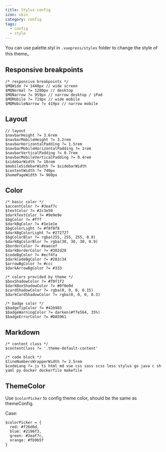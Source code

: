 ```yaml
---
title: Stylus config
icon: skin
category: config
tags:
  - config
  - style
---
```


You can use palette.styl in `.vuepress/styles` folder to change the style of this theme。

<!-- more -->

## Responsive breakpoints

```stylus
/* responsive breakpoints */
$MQWide ?= 1440px // wide screen
$MQNormal ?= 1280px // desktop
$MQNarrow ?= 959px // narrow desktop / iPad
$MQMobile ?= 719px // wide mobile
$MQMobileNarrow ?= 419px // narrow mobile
```

## Layout

```stylus
// layout
$navbarHeight ?= 3.6rem
$navbarMobileHeight ?= 3.2rem
$navbarHorizontalPadding ?= 1.5rem
$navbarMobileHorizontalPadding ?= 1rem
$navbarVerticalPadding ?= 0.7rem
$navbarMobileVerticalPadding ?= 0.4rem
$sidebarWidth ?= 18rem
$mobileSidebarWidth ?= $sidebarWidth
$contentWidth ?= 740px
$homePageWidth ?= 960px
```

## Color

```stylus
/* basic color */
$accentColor ?= #3eaf7c
$textColor ?= #2c3e50
$darkTextColor ?= #9e9e9e
$bgColor ?= #fff
$darkBgColor ?= #1e1e1e
$bgColorLight ?= #f8f8f8
$darkBgColorLight ?= #272727
$bgColorBlur ?= rgba(255, 255, 255, 0.9)
$darkBgColorBlur ?= rgba(30, 30, 30, 0.9)
$borderColor ?= #eaecef
$darkBorderColor ?= #302d28
$codeBgColor ?= #ecf4fa
$darkCodeBgColor ?= #282c34
$arrowBgColor ?= #ccc
$darkArrowBgColor ?= #333

/* colors provided by theme */
$boxShadowColor ?= #f0f1f2
$darkBoxShadowColor ?= #0f0e0d
$cardShadowColor ?= rgba(0, 0, 0, 0.15)
$darkCardShadowColor ?= rgba(0, 0, 0, 0.3)

/* badge color */
$badgeTipColor ?= #42b983
$badgeWarningColor ?= darken(#ffe564, 35%)
$badgeErrorColor ?= #DA5961
```

## Markdown

```stylus
/* content class */
$contentClass ?= '.theme-default-content'

/* code block */
$lineNumbersWrapperWidth ?= 2.5rem
$codeLang ?= js ts html md vue css sass scss less stylus go java c sh yaml py docker dockerfile makefile
```

## ThemeColor

Use `$colorPicker` to config theme color, should be the same as themeConfig.

Case:

```stylus
$colorPicker = {
  red: #f26d6d,
  blue: #2196f3,
  green: #3eaf7c,
  orange: #fb9b5f
}
```
